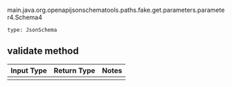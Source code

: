 main.java.org.openapijsonschematools.paths.fake.get.parameters.parameter4.Schema4
```
type: JsonSchema
```

## validate method
Input Type | Return Type | Notes
------------ | ------------- | -------------
 |  |
